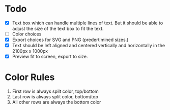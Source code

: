 # Todo

- [x] Text box which can handle multiple lines of text. But it should be able to adjust the size of the text box to fit the text.
- [ ] Color choices
- [x] Export choices for SVG and PNG (predertimined sizes.)
- [x] Text should be left aligned and centered vertically and horizontally in the 2100px x 1000px
- [x] Preview fit to screen, export to size.

# Color Rules

1. First row is always spilt color, top/bottom
2. Last row is always split color, bottom/top
3. All other rows are always the bottom color

